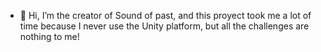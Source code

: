 - 👋 Hi, I’m the creator of Sound of past, and this proyect took me a lot of time because I never use the Unity platform, but all the challenges are nothing to me!

<!---
lanto7991/lanto7991 is a ✨ special ✨ repository because its `README.md` (this file) appears on your GitHub profile.
You can click the Preview link to take a look at your changes.
--->
